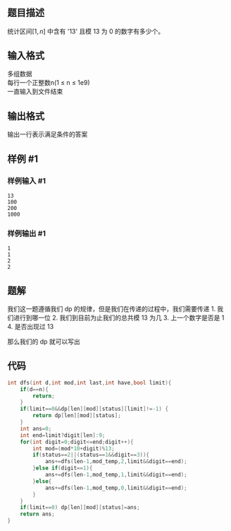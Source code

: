 # 
## 题目描述
统计区间$[1,n]$ 中含有 '13' 且模 13 为 0 的数字有多少个。

## 输入格式

多组数据  
每行一个正整数n(1 ≤ n ≤ 1e9)  
一直输入到文件结束

## 输出格式

输出一行表示满足条件的答案

## 样例 #1

### 样例输入 #1

```
13
100
200
1000
```

### 样例输出 #1

```
1
1
2
2
```

## 题解
我们这一题遵循我们 dp 的规律，但是我们在传递的过程中，我们需要传递 1. 我们进行到哪一位 2. 我们到目前为止我们的总共模 13 为几 3. 上一个数字是否是 1 4. 是否出现过 13

那么我们的 dp 就可以写出

## 代码
```cpp
int dfs(int d,int mod,int last,int have,bool limit){
	if(d==n){
		return;
	}
	if(limit==0&&dp[len][mod][status][limit]!=-1) {
		return dp[len][mod][status]; 
	}
	int ans=0;
	int end=limit?digit[len]:9;
	for(int digit=0;digit<=end;digit++){
		int mod=(mod*10+digit)%13;
		if(status==2||(status==1&&digit==3)){
			ans+=dfs(len-1,mod_temp,2,limit&&digit==end);
		}else if(digit==1){
			ans+=dfs(len-1,mod_temp,1,limit&&digit==end);
		}else{
			ans+=dfs(len-1,mod_temp,0,limit&&digit==end);
		}
	}
	if(limit==0) dp[len][mod][status]=ans;
	return ans;
}
```